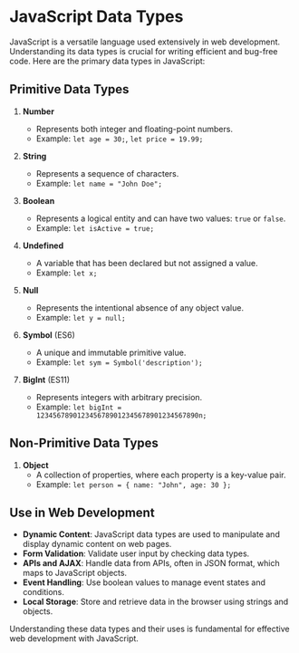 # JavaScript Data Types

JavaScript is a versatile language used extensively in web development. Understanding its data types is crucial for writing efficient and bug-free code. Here are the primary data types in JavaScript:

## Primitive Data Types

1. **Number**
    - Represents both integer and floating-point numbers.
    - Example: `let age = 30;`, `let price = 19.99;`

2. **String**
    - Represents a sequence of characters.
    - Example: `let name = "John Doe";`

3. **Boolean**
    - Represents a logical entity and can have two values: `true` or `false`.
    - Example: `let isActive = true;`

4. **Undefined**
    - A variable that has been declared but not assigned a value.
    - Example: `let x;`

5. **Null**
    - Represents the intentional absence of any object value.
    - Example: `let y = null;`

6. **Symbol** (ES6)
    - A unique and immutable primitive value.
    - Example: `let sym = Symbol('description');`

7. **BigInt** (ES11)
    - Represents integers with arbitrary precision.
    - Example: `let bigInt = 1234567890123456789012345678901234567890n;`

## Non-Primitive Data Types

1. **Object**
    - A collection of properties, where each property is a key-value pair.
    - Example: `let person = { name: "John", age: 30 };`

## Use in Web Development

- **Dynamic Content**: JavaScript data types are used to manipulate and display dynamic content on web pages.
- **Form Validation**: Validate user input by checking data types.
- **APIs and AJAX**: Handle data from APIs, often in JSON format, which maps to JavaScript objects.
- **Event Handling**: Use boolean values to manage event states and conditions.
- **Local Storage**: Store and retrieve data in the browser using strings and objects.

Understanding these data types and their uses is fundamental for effective web development with JavaScript.